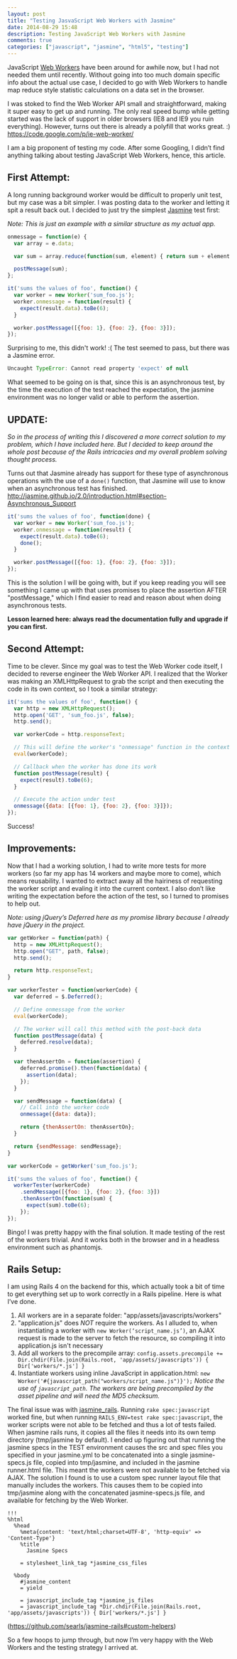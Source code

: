 ```yaml
---
layout: post
title: "Testing JasvaScript Web Workers with Jasmine"
date: 2014-08-29 15:48
description: Testing JavaScript Web Workers with Jasmine
comments: true
categories: ["javascript", "jasmine", "html5", "testing"]
---
```


JavaScript [Web Workers](https://developer.mozilla.org/en-US/docs/Web/Guide/Performance/Using_web_workers) have been around for awhile now, but I had not needed them until recently. Without going into too much domain specific info about the actual use case, I decided to go with Web Workers to handle map reduce style statistic calculations on a data set in the browser.

I was stoked to find the Web Worker API small and straightforward, making it super easy to get up and running. The only real speed bump while getting started was the lack of support in older browsers (IE8 and IE9 you ruin everything). However, turns out there is already a polyfill that works great. :) <https://code.google.com/p/ie-web-worker/>

I am a big proponent of testing my code. After some Googling, I didn’t find anything talking about testing JavaScript Web Workers, hence, this article.

<!-- more -->

First Attempt:
-----------------------
A long running background worker would be difficult to properly unit test, but my case was a bit simpler. I was posting data to the worker and letting it spit a result back out. I decided to just try the simplest [Jasmine](http://jasmine.github.io/) test first:

_Note: This is just an example with a similar structure as my actual app._

``` js sum_foo.js
onmessage = function(e) {
  var array = e.data;

  var sum = array.reduce(function(sum, element) { return sum + element.foo; }, 0);

  postMessage(sum);
};
```

``` js sum_foo_spec.js
it('sums the values of foo', function() {
  var worker = new Worker('sum_foo.js');
  worker.onmessage = function(result) {
    expect(result.data).toBe(6);
  }

  worker.postMessage([{foo: 1}, {foo: 2}, {foo: 3}]);
});
```

Surprising to me, this didn't work! :( The test seemed to pass, but there was a Jasmine error.

``` js linenos:false
Uncaught TypeError: Cannot read property 'expect' of null
```

What seemed to be going on is that, since this is an asynchronous test, by the time the execution of the test reached the expectation, the jasmine environment was no longer valid or able to perform the assertion.

UPDATE:
---------------------
_So in the process of writing this I discovered a more correct solution to my problem, which I have included here. But I decided to keep around the whole post because of the Rails intricacies and my overall problem solving thought process._

Turns out that Jasmine already has support for these type of asynchronous operations with the use of a `done()` function, that Jasmine will use to know when an asynchronous test has finished.
http://jasmine.github.io/2.0/introduction.html#section-Asynchronous_Support

``` js sum_foo.js_spec
it('sums the values of foo', function(done) {
  var worker = new Worker('sum_foo.js');
  worker.onmessage = function(result) {
    expect(result.data).toBe(6);
    done();
  }

  worker.postMessage([{foo: 1}, {foo: 2}, {foo: 3}]);
});
```

This is the solution I will be going with, but if you keep reading you will see something I came up with that uses promises to place the assertion AFTER "postMessage," which I find easier to read and reason about when doing asynchronous tests.

**Lesson learned here: always read the documentation fully and upgrade if you can first.**

Second Attempt:
----------------------
Time to be clever. Since my goal was to test the Web Worker code itself, I decided to reverse engineer the Web Worker API. I realized that the Worker was making an XMLHttpRequest to grab the script and then executing the code in its own context, so I took a similar strategy:

``` js sum_foo_spec.js
it('sums the values of foo', function() {
  var http = new XMLHttpRequest();
  http.open('GET', 'sum_foo.js', false);
  http.send();

  var workerCode = http.responseText;

  // This will define the worker's "onmessage" function in the context of this test
  eval(workerCode);

  // Callback when the worker has done its work
  function postMessage(result) {
    expect(result).toBe(6);
  }

  // Execute the action under test
  onmessage({data: [{foo: 1}, {foo: 2}, {foo: 3}]});
});
```

Success!

Improvements:
--------------------

Now that I had a working solution, I had to write more tests for more workers (so far my app has 14 workers and maybe more to come), which means reusability. I wanted to extract away all the hairiness of requesting the worker script and evaling it into the current context. I also don’t like writing the expectation before the action of the test, so I turned to promises to help out.

_Note: using jQuery’s Deferred here as my promise library because I already have jQuery in the project._

``` js worker_helper.js
var getWorker = function(path) {
  http = new XMLHttpRequest();
  http.open("GET", path, false);
  http.send();

  return http.responseText;
}

var workerTester = function(workerCode) {
  var deferred = $.Deferred();

  // Define onmessage from the worker
  eval(workerCode);

  // The worker will call this method with the post-back data
  function postMessage(data) {
    deferred.resolve(data);
  }

  var thenAssertOn = function(assertion) {
    deferred.promise().then(function(data) {
      assertion(data);
	});
  }

  var sendMessage = function(data) {
    // Call into the worker code
    onmessage({data: data});

    return {thenAssertOn: thenAssertOn};
  }

  return {sendMessage: sendMessage};
}
```

``` js sum_foo_spec.js
var workerCode = getWorker('sum_foo.js');

it('sums the values of foo', function() {
  workerTester(workerCode)
    .sendMessage([{foo: 1}, {foo: 2}, {foo: 3}])
    .thenAssertOn(function(sum) {
      expect(sum).toBe(6);
    });
});
```

Bingo! I was pretty happy with the final solution. It made testing of the rest of the workers trivial. And it works both in the browser and in a headless environment such as phantomjs.

Rails Setup:
------------------------
I am using Rails 4 on the backend for this, which actually took a bit of time to get everything set up to work correctly in a Rails pipeline. Here is what I’ve done.

1. All workers are in a separate folder: "app/assets/javascripts/workers"
2. "application.js" does _NOT_ require the workers. As I alluded to, when instantiating a worker with `new Worker(‘script_name.js’)`, an AJAX request is made to the server to fetch the resource, so compiling it into application.js isn't necessary
3. Add all workers to the precompile array: `config.assets.precompile += Dir.chdir(File.join(Rails.root, 'app/assets/javascripts')) { Dir['workers/*.js'] }`
4. Instantiate workers using inline JavaScript in application.html: `new Worker('#{javascript_path("workers/script_name.js")}');`
*Notice the use of `javascript_path`. The workers are being precompiled by the asset pipeline and will need the MD5 checksum.*

The final issue was with [jasmine_rails](https://github.com/searls/jasmine-rails). Running `rake spec:javascript` worked fine, but when running `RAILS_ENV=test rake spec:javascript`, the worker scripts were not able to be fetched and thus a lot of tests failed. When jasmine rails runs, it copies all the files it needs into its own temp directory (tmp/jasmine by default). I ended up figuring out that running the jasmine specs in the TEST environment causes the src and spec files you specified in your jasmine.yml to be concatenated into a single jasmine-specs.js file, copied into tmp/jasmine, and included in the jasmine runner.html file. This meant the workers were not available to be fetched via AJAX. The solution I found is to use a custom spec runner layout file that manually includes the workers. This causes them to be copied into tmp/jasmine along with the concatenated jasmine-specs.js file, and available for fetching by the Web Worker.

``` haml app/views/layouts/jasmine_rails/spec_runner.html.haml
!!!
%html
  %head
    %meta{content: 'text/html;charset=UTF-8', 'http-equiv' => 'Content-Type'}
    %title
      Jasmine Specs

    = stylesheet_link_tag *jasmine_css_files

  %body
    #jasmine_content
    = yield

    = javascript_include_tag *jasmine_js_files
    = javascript_include_tag *Dir.chdir(File.join(Rails.root, 'app/assets/javascripts')) { Dir['workers/*.js'] }
```
(<https://github.com/searls/jasmine-rails#custom-helpers>)

So a few hoops to jump through, but now I’m very happy with the Web Workers and the testing strategy I arrived at.

